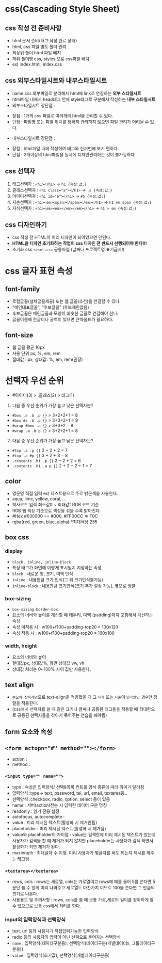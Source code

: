 # css(Cascading Style Sheet)
## css 작성 전 준비사항 
* html 문서 준비(태그 작성 완료 상태)
* html, css 파일 별도 폴더 관리 
* 최상위 폴더 html 파일 배치
* 하위 폴더명 css, styles 으로 css파일 배치 
* ex) index.html, index.css 
## css 외부스타일시트와 내부스타일시트
* name.css 외부파일로 분리해서 html에 link로 연결하는 **외부 스타일시트** 
* html파일 내에서 head태그 안에 style태그로 구분해서 작성하는 **내부 스타일시트**
* 외부스타일시트 장단점 :
- 장점 : 1개의 css 파일로 여러개의 html을 관리할 수 있다. 
- 단점 : 파일명 또는 파일 위치를 정확히 관리하지 않으면 파일 관리가 어려울 수 있다.  
* 내부스타일시트 장단점 :
- 장점 : html파일 내에 작성하여 태그와 한꺼번에 보기 편하다. 
- 단점 : 2개이상의 html파일을 동시에 디자인관리하는 것이 불가능하다. 
## css 선택자 
1. 태그선택자 : `<h1></h1>` -> `h1 {속성:값;}`
2. 클래스선택자 : `<h1 class="a"></h1>` -> `.a {속성:값;}`
3. 아이디선택자 : `<h1 id="b"></h1>` -> `#b {속성:값;}`
4. 자손선택자 : `<h1><em><span></span></em></h1>` -> `h1 em span {속성:값;}`
5. 자식선택자 : `<h1><em><em></em></em></h1>` -> `h1 > em {속성:값;}`
## css 디자인하기 
* css 작성 전 HTML이 미리 디자인이 되어있으면 안된다. 
* **HTML을 디자인 초기화하는 작업이 css 디자인 전 반드시 선행되어야 한다!!!**
* 초기화 css `reset.css` 공통파일 (날짜나 프로젝트명 표기금지!)
# css 글자 표현 속성 
## font-family
* 로컬글꼴(설치글꼴제공) 또는 웹 글꼴(추천)을 연결할 수 있다.
* "메인대표글꼴", "후보글꼴" (후보제한없음)
* 후보글꼴은 메인글꼴과 모양이 비슷한 글꼴로 연결해야 한다. 
* 글꼴이름에 한글이나 공백이 있으면 큰따옴표가 필요하다. 
## font-size
* 웹 글꼴 평균 16px 
* 사용 단위 px, %, em, rem 
* 절대값 : px, 상대값: %, em, rem(권장)
# 선택자 우선 순위
* #아이디(3) > .클래스(2) > 태그(1)
1. 다음 중 우선 순위가 가장 높고 낮은 선택자는?
* `#box .a .b .p {}` > 3+2+2+1 = 8
* `#box #a .b .p {}` > 3+3+2+1 = 9
* `#wrap #box .a {}` > 3+3+2 = 8
* `#wrap .a .b p {}` > 3+2+2+1 = 8
2. 다음 중 우선 순위가 가장 높고 낮은 선택자는?
* `#top .a .p {}` 3 + 2 + 2 = 7
* `#top .a #p {}` 3 + 2 + 3 = 8
* `.contents .h1 .p {}` 2 + 2 + 2 = 6
* `.contents .h1 .a p {}` 2 + 2 + 2 + 1 = 7
## color
* 영문명 직접 입력 ex) 테스트용으로 주로 밝은색을 사용한다. 
* aqua, lime, yellow, coral, ...
* 헥사코드 입력 최소값0 ~ 최대값f RGB 코드 기준 
* RGB 웹 색상 기준으로 색상을 섞을 수록 밝아진다. 
* #Hex #000000 == #000, #FF00CC => F0C
* rgba(red, green, blue, alpha) *최대색상 255
## box css
### display
* `block, inline, inline-block`
* 특정 태그가 화면에 어떻게 표시될지 지정하는 속성 
* `block` : 새로운 행, 크기, 여백 인식 
* `inline` : 내용만큼 크기 인식(그 외 크기인식불가능)
* `inline-block` : 내용만큼 크기인식(크기 추가 설정 가능), 옆으로 정렬 
### box-sizing
* `box-sizing:border-box`
* 요소의 너비와 높이를 계산할 때 테두리, 여백 (padding)까지 포함해서 계산하는 속성 
* 속성 미적용 시 : w100+f100+padding-top20 = 100x120
* 속성 적용 시 : w100+f100+padding-top20 = 100x100
### width, height
* 요소의 너비와 높이 
* 절대값px, 상대값%, 화면 상대값 vw, vh
* 상대값 처리는 0~100% 사이 값만 사용한다. 
## text align
* `부모에 상속개념`으로 text-align을 적용했을 때 그 `자식` 또는 `자손`이 `인라인인 경우`만 정렬을 적용한다.
* (css에서 선택자를 쓸 때 같은 크기나 글씨나 공통된 태그들을 적용할 때 최대한으로 공통된 선택자들을 찾아서 묶어주는 연습을 해야됨)
## form 요소와 속성 
## `<form actopn="#" method=""></form>`
* action : 
* method : 
### `<input type="" name="">`
* type : 속성은 입력양식/ 선택&목록 컨트롤 양식 종류에 따라 의미가 달라짐 
* 입력양식 :type-> text, password, tel, url, email, textarea등..
* 선택양식 :checkbox, radio, option, select 등이 있음 
* name : 서버(action)전송 시 입력한 데이터 구분 명칭
* readonly : 읽기 전용 설정 
* autofocus, autocomplete : 
* value : 미리 제시된 텍스트(활성화 시 제거안됨)
* placeholder : 미리 제시된 텍스트(활성화 시 제거됨)
* value와 placeholder의 차이점 : value는 검색란에 미리 제시된 텍스트가 있는데 사용자가 검색을 할 때 제거가 되지 않지만 placeholder는 사용자가 검색 하면서 활성화가 되면 제거가 된다. 
* maxlength : 최대글자 수 지정. 미리 사용자가 몇글자를 써도 되는지 제시를 해주는 태그임
### `<textarea></textarea>`
* rows, cols : rows는 세로열, cols는 가로열이고 rows에 예를 들어 5를 쓴다면 5문단 쓸 수 있게 미리 나와주고 세로열도 마찬가지 이므로 100을 쓴다면 그 만큼의 크기로 나온다. 
* 사용용도 및 주의사항 : rows, cols를 쓸 때 보통 가로,세로의 길이를 정확하게 알 수 없으므로 보통 css에서 처리를 한다. 
### input의 입력양식과 선택양식
* text, url 등의 사용자가 직접입력가능한 입력양식
* radio 등의 사용자의 입력이 아닌 선택으로 들어가는 선택양식
* `name` : 입력양식(데이터구분용), 선택양식(데이터구분(개별데이터x, 그룹데이터구분용))
* `value` : 입력양식(초기값), 선택양식(개별데이터구분용)